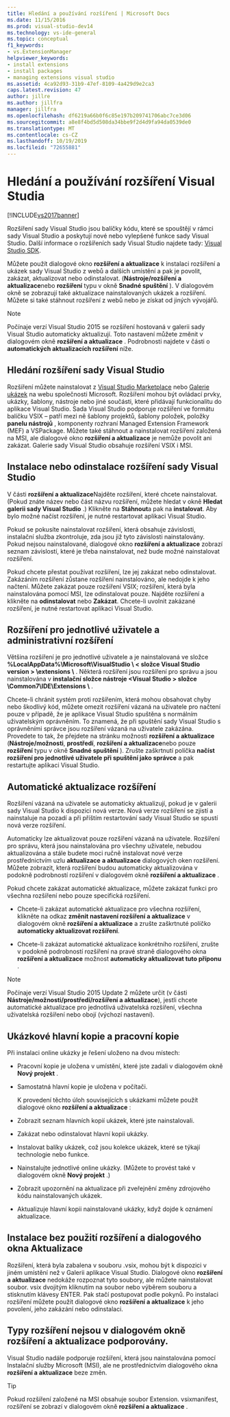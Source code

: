```yaml
---
title: Hledání a používání rozšíření | Microsoft Docs
ms.date: 11/15/2016
ms.prod: visual-studio-dev14
ms.technology: vs-ide-general
ms.topic: conceptual
f1_keywords:
- vs.ExtensionManager
helpviewer_keywords:
- install extensions
- install packages
- managing extensions visual studio
ms.assetid: 4ca92d93-31b9-47ef-8109-4a429d9e2ca3
caps.latest.revision: 47
author: jillre
ms.author: jillfra
manager: jillfra
ms.openlocfilehash: df6219a66b0f6c85e197b209741706abc7ce3d06
ms.sourcegitcommit: a8e8f4bd5d508da34bbe9f2d4d9fa94da0539de0
ms.translationtype: MT
ms.contentlocale: cs-CZ
ms.lasthandoff: 10/19/2019
ms.locfileid: "72655881"
---
```

# <a name="finding-and-using-visual-studio-extensions"></a>Hledání a používání rozšíření Visual Studia
[!INCLUDE[vs2017banner](../includes/vs2017banner.md)]

Rozšíření sady Visual Studio jsou balíčky kódu, které se spouštějí v rámci sady Visual Studio a poskytují nové nebo vylepšené funkce sady Visual Studio. Další informace o rozšířeních sady Visual Studio najdete tady: [Visual Studio SDK](../extensibility/visual-studio-sdk.md).

 Můžete použít dialogové okno **rozšíření a aktualizace** k instalaci rozšíření a ukázek sady Visual Studio z webů a dalších umístění a pak je povolit, zakázat, aktualizovat nebo odinstalovat. (**Nástroje/rozšíření a aktualizace**nebo **rozšíření** typu v okně **Snadné spuštění** ). V dialogovém okně se zobrazují také aktualizace nainstalovaných ukázek a rozšíření. Můžete si také stáhnout rozšíření z webů nebo je získat od jiných vývojářů.

> [!NOTE]
> Počínaje verzí Visual Studio 2015 se rozšíření hostovaná v galerii sady Visual Studio automaticky aktualizují.  Toto nastavení můžete změnit v dialogovém okně **rozšíření a aktualizace** .  Podrobnosti najdete v části o **automatických aktualizacích rozšíření** níže.

## <a name="finding-visual-studio-extensions"></a>Hledání rozšíření sady Visual Studio
 Rozšíření můžete nainstalovat z [Visual Studio Marketplace](https://marketplace.visualstudio.com/) nebo [Galerie ukázek](https://code.msdn.microsoft.com/vstudio) na webu společnosti Microsoft. Rozšíření mohou být ovládací prvky, ukázky, šablony, nástroje nebo jiné součásti, které přidávají funkcionalitu do aplikace Visual Studio. Sada Visual Studio podporuje rozšíření ve formátu balíčku VSIX – patří mezi ně šablony projektů, šablony položek, položky **panelu nástrojů** , komponenty rozhraní Managed Extension Framework (MEF) a VSPackage. Můžete také stáhnout a nainstalovat rozšíření založená na MSI, ale dialogové okno **rozšíření a aktualizace** je nemůže povolit ani zakázat. Galerie sady Visual Studio obsahuje rozšíření VSIX i MSI.

## <a name="installing-or-uninstalling-visual-studio-extensions"></a>Instalace nebo odinstalace rozšíření sady Visual Studio
 V části **rozšíření a aktualizace**Najděte rozšíření, které chcete nainstalovat. (Pokud znáte název nebo část názvu rozšíření, můžete hledat v okně **Hledat galerii sady Visual Studio** .) Klikněte na **Stáhnout**a pak na **instalovat**. Aby bylo možné načíst rozšíření, je nutné restartovat aplikaci Visual Studio.

 Pokud se pokusíte nainstalovat rozšíření, která obsahuje závislosti, instalační služba zkontroluje, zda jsou již tyto závislosti nainstalovány. Pokud nejsou nainstalované, dialogové okno **rozšíření a aktualizace** zobrazí seznam závislostí, které je třeba nainstalovat, než bude možné nainstalovat rozšíření.

 Pokud chcete přestat používat rozšíření, lze jej zakázat nebo odinstalovat. Zakázáním rozšíření zůstane rozšíření nainstalováno, ale nedojde k jeho načtení. Můžete zakázat pouze rozšíření VSIX; rozšíření, která byla nainstalována pomocí MSI, lze odinstalovat pouze. Najděte rozšíření a klikněte na **odinstalovat** nebo **Zakázat**. Chcete-li uvolnit zakázané rozšíření, je nutné restartovat aplikaci Visual Studio.

## <a name="per-user-and-administrative-extensions"></a>Rozšíření pro jednotlivé uživatele a administrativní rozšíření
 Většina rozšíření je pro jednotlivé uživatele a je nainstalovaná ve složce **%LocalAppData%\Microsoft\VisualStudio \\ < složce Visual Studio version \> \extensions \\** . Některá rozšíření jsou rozšíření pro správu a jsou nainstalována v **instalační složce nástroje \<Visual Studio > složce \Common7\IDE\Extensions \\** .

 Chcete-li chránit systém proti rozšířením, která mohou obsahovat chyby nebo škodlivý kód, můžete omezit rozšíření vázaná na uživatele pro načtení pouze v případě, že je aplikace Visual Studio spuštěna s normálním uživatelským oprávněním. To znamená, že při spuštění sady Visual Studio s oprávněními správce jsou rozšíření vázaná na uživatele zakázána. Provedete to tak, že přejdete na stránku možnosti **rozšíření a aktualizace** (**Nástroje/možnosti**, **prostředí**, **rozšíření a aktualizace**nebo pouze **rozšíření** typu v okně **Snadné spuštění** ). Zrušte zaškrtnutí políčka **načíst rozšíření pro jednotlivé uživatele při spuštění jako správce** a pak restartujte aplikaci Visual Studio.

## <a name="automatic-extension-updates"></a>Automatické aktualizace rozšíření
 Rozšíření vázaná na uživatele se automaticky aktualizují, pokud je v galerii sady Visual Studio k dispozici nová verze.  Nová verze rozšíření se zjistí a nainstaluje na pozadí a při příštím restartování sady Visual Studio se spustí nová verze rozšíření.

 Automaticky lze aktualizovat pouze rozšíření vázaná na uživatele.  Rozšíření pro správu, která jsou nainstalována pro všechny uživatele, nebudou aktualizována a stále budete moci ručně instalovat nové verze prostřednictvím uzlu **aktualizace** **a aktualizace** dialogových oken rozšíření. Můžete zobrazit, která rozšíření budou automaticky aktualizována v podokně podrobností rozšíření v dialogovém okně **rozšíření a aktualizace** .

 Pokud chcete zakázat automatické aktualizace, můžete zakázat funkci pro všechna rozšíření nebo pouze specifická rozšíření.

- Chcete-li zakázat automatické aktualizace pro všechna rozšíření, klikněte na odkaz **změnit nastavení rozšíření a aktualizace** v dialogovém okně **rozšíření a aktualizace** a zrušte zaškrtnuté políčko **automaticky aktualizovat rozšíření**.

- Chcete-li zakázat automatické aktualizace konkrétního rozšíření, zrušte v podokně podrobností rozšíření na pravé straně dialogového okna **rozšíření a aktualizace** možnost **automaticky aktualizovat tuto příponu** .

> [!NOTE]
> Počínaje verzí Visual Studio 2015 Update 2 můžete určit (v části **Nástroje/možnosti/prostředí/rozšíření a aktualizace**), jestli chcete automatické aktualizace pro jednotlivá uživatelská rozšíření, všechna uživatelská rozšíření nebo obojí (výchozí nastavení).

## <a name="sample-master-copies-and-working-copies"></a>Ukázkové hlavní kopie a pracovní kopie
 Při instalaci online ukázky je řešení uloženo na dvou místech:

- Pracovní kopie je uložena v umístění, které jste zadali v dialogovém okně **Nový projekt** .

- Samostatná hlavní kopie je uložena v počítači.

  K provedení těchto úloh souvisejících s ukázkami můžete použít dialogové okno **rozšíření a aktualizace** :

- Zobrazit seznam hlavních kopií ukázek, které jste nainstalovali.

- Zakázat nebo odinstalovat hlavní kopii ukázky.

- Instalovat balíky ukázek, což jsou kolekce ukázek, které se týkají technologie nebo funkce.

- Nainstalujte jednotlivé online ukázky. (Můžete to provést také v dialogovém okně **Nový projekt** .)

- Zobrazit upozornění na aktualizace při zveřejnění změny zdrojového kódu nainstalovaných ukázek.

- Aktualizuje hlavní kopii nainstalované ukázky, když dojde k oznámení aktualizace.

## <a name="installing-without-using-the-extensions-and-updates-dialog-box"></a>Instalace bez použití rozšíření a dialogového okna Aktualizace
 Rozšíření, která byla zabalena v souboru .vsix, mohou být k dispozici v jiném umístění než v Galerii aplikace Visual Studio. Dialogové okno **rozšíření a aktualizace** nedokáže rozpoznat tyto soubory, ale můžete nainstalovat soubor. vsix dvojitým kliknutím na soubor nebo výběrem souboru a stisknutím klávesy ENTER. Pak stačí postupovat podle pokynů. Po instalaci rozšíření můžete použít dialogové okno **rozšíření a aktualizace** k jeho povolení, jeho zakázání nebo odinstalaci.

## <a name="extension-types-not-supported-by-the-extensions-and-updates-dialog-box"></a>Typy rozšíření nejsou v dialogovém okně rozšíření a aktualizace podporovány.
 Visual Studio nadále podporuje rozšíření, která jsou nainstalována pomocí Instalační služby Microsoft (MSI), ale ne prostřednictvím dialogového okna **rozšíření a aktualizace** beze změn.

> [!TIP]
> Pokud rozšíření založené na MSI obsahuje soubor Extension. vsixmanifest, rozšíření se zobrazí v dialogovém okně **rozšíření a aktualizace** .
